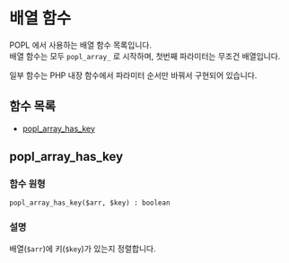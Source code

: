 # 배열 함수
POPL 에서 사용하는 배열 함수 목록입니다.  
배열 함수는 모두 `popl_array_` 로 시작하며, 첫번째 파라미터는 무조건 배열입니다.

일부 함수는 PHP 내장 함수에서 파라미터 순서만 바꿔서 구현되어 있습니다.

## 함수 목록
* [popl_array_has_key](#popl_array_has_key)

## popl_array_has_key
### 함수 원형
`popl_array_has_key($arr, $key) : boolean`

### 설명
배열(`$arr`)에 키(`$key`)가 있는지 정렬합니다.



